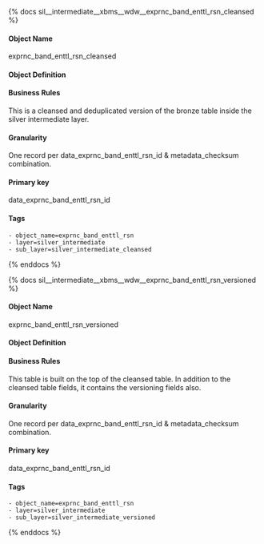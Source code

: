 {% docs sil__intermediate__xbms__wdw__exprnc_band_enttl_rsn_cleansed %}

#### Object Name
exprnc_band_enttl_rsn_cleansed

#### Object Definition


#### Business Rules
This is a cleansed and deduplicated version of the bronze table inside the silver intermediate layer.

#### Granularity
One record per data_exprnc_band_enttl_rsn_id & metadata_checksum combination.

#### Primary key
data_exprnc_band_enttl_rsn_id

#### Tags
    - object_name=exprnc_band_enttl_rsn
    - layer=silver_intermediate
    - sub_layer=silver_intermediate_cleansed

{% enddocs %}

{% docs sil__intermediate__xbms__wdw__exprnc_band_enttl_rsn_versioned %}

#### Object Name
exprnc_band_enttl_rsn_versioned

#### Object Definition


#### Business Rules
This table is built on the top of the cleansed table. In addition to the cleansed table fields, it contains the versioning fields also.

#### Granularity
One record per data_exprnc_band_enttl_rsn_id & metadata_checksum combination.

#### Primary key
data_exprnc_band_enttl_rsn_id

#### Tags
    - object_name=exprnc_band_enttl_rsn
    - layer=silver_intermediate
    - sub_layer=silver_intermediate_versioned

{% enddocs %}